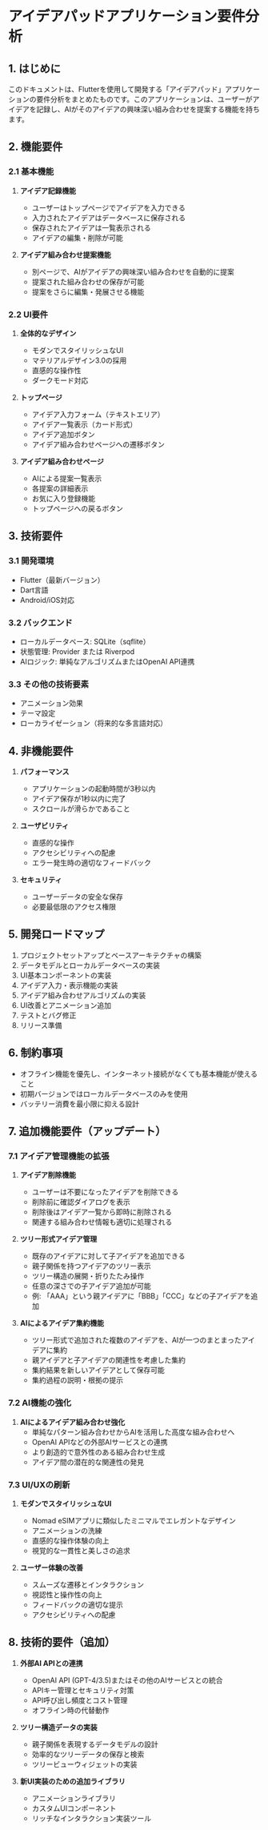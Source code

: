 # アイデアパッドアプリケーション要件分析

## 1. はじめに

このドキュメントは、Flutterを使用して開発する「アイデアパッド」アプリケーションの要件分析をまとめたものです。このアプリケーションは、ユーザーがアイデアを記録し、AIがそのアイデアの興味深い組み合わせを提案する機能を持ちます。

## 2. 機能要件

### 2.1 基本機能

1. **アイデア記録機能**
   - ユーザーはトップページでアイデアを入力できる
   - 入力されたアイデアはデータベースに保存される
   - 保存されたアイデアは一覧表示される
   - アイデアの編集・削除が可能

2. **アイデア組み合わせ提案機能**
   - 別ページで、AIがアイデアの興味深い組み合わせを自動的に提案
   - 提案された組み合わせの保存が可能
   - 提案をさらに編集・発展させる機能

### 2.2 UI要件

1. **全体的なデザイン**
   - モダンでスタイリッシュなUI
   - マテリアルデザイン3.0の採用
   - 直感的な操作性
   - ダークモード対応

2. **トップページ**
   - アイデア入力フォーム（テキストエリア）
   - アイデア一覧表示（カード形式）
   - アイデア追加ボタン
   - アイデア組み合わせページへの遷移ボタン

3. **アイデア組み合わせページ**
   - AIによる提案一覧表示
   - 各提案の詳細表示
   - お気に入り登録機能
   - トップページへの戻るボタン

## 3. 技術要件

### 3.1 開発環境
- Flutter（最新バージョン）
- Dart言語
- Android/iOS対応

### 3.2 バックエンド
- ローカルデータベース: SQLite（sqflite）
- 状態管理: Provider または Riverpod
- AIロジック: 単純なアルゴリズムまたはOpenAI API連携

### 3.3 その他の技術要素
- アニメーション効果
- テーマ設定
- ローカライゼーション（将来的な多言語対応）

## 4. 非機能要件

1. **パフォーマンス**
   - アプリケーションの起動時間が3秒以内
   - アイデア保存が1秒以内に完了
   - スクロールが滑らかであること

2. **ユーザビリティ**
   - 直感的な操作
   - アクセシビリティへの配慮
   - エラー発生時の適切なフィードバック

3. **セキュリティ**
   - ユーザーデータの安全な保存
   - 必要最低限のアクセス権限

## 5. 開発ロードマップ

1. プロジェクトセットアップとベースアーキテクチャの構築
2. データモデルとローカルデータベースの実装
3. UI基本コンポーネントの実装
4. アイデア入力・表示機能の実装
5. アイデア組み合わせアルゴリズムの実装
6. UI改善とアニメーション追加
7. テストとバグ修正
8. リリース準備

## 6. 制約事項

- オフライン機能を優先し、インターネット接続がなくても基本機能が使えること
- 初期バージョンではローカルデータベースのみを使用
- バッテリー消費を最小限に抑える設計

## 7. 追加機能要件（アップデート）

### 7.1 アイデア管理機能の拡張

1. **アイデア削除機能**
   - ユーザーは不要になったアイデアを削除できる
   - 削除前に確認ダイアログを表示
   - 削除後はアイデア一覧から即時に削除される
   - 関連する組み合わせ情報も適切に処理される

2. **ツリー形式アイデア管理**
   - 既存のアイデアに対して子アイデアを追加できる
   - 親子関係を持つアイデアのツリー表示
   - ツリー構造の展開・折りたたみ操作
   - 任意の深さでの子アイデア追加が可能
   - 例: 「AAA」という親アイデアに「BBB」「CCC」などの子アイデアを追加

3. **AIによるアイデア集約機能**
   - ツリー形式で追加された複数のアイデアを、AIが一つのまとまったアイデアに集約
   - 親アイデアと子アイデアの関連性を考慮した集約
   - 集約結果を新しいアイデアとして保存可能
   - 集約過程の説明・根拠の提示

### 7.2 AI機能の強化

1. **AIによるアイデア組み合わせ強化**
   - 単純なパターン組み合わせからAIを活用した高度な組み合わせへ
   - OpenAI APIなどの外部AIサービスとの連携
   - より創造的で意外性のある組み合わせ生成
   - アイデア間の潜在的な関連性の発見

### 7.3 UI/UXの刷新

1. **モダンでスタイリッシュなUI**
   - Nomad eSIMアプリに類似したミニマルでエレガントなデザイン
   - アニメーションの洗練
   - 直感的な操作体験の向上
   - 視覚的な一貫性と美しさの追求

2. **ユーザー体験の改善**
   - スムーズな遷移とインタラクション
   - 視認性と操作性の向上
   - フィードバックの適切な提示
   - アクセシビリティへの配慮

## 8. 技術的要件（追加）

1. **外部AI APIとの連携**
   - OpenAI API (GPT-4/3.5)またはその他のAIサービスとの統合
   - APIキー管理とセキュリティ対策
   - API呼び出し頻度とコスト管理
   - オフライン時の代替動作

2. **ツリー構造データの実装**
   - 親子関係を表現するデータモデルの設計
   - 効率的なツリーデータの保存と検索
   - ツリービューウィジェットの実装

3. **新UI実装のための追加ライブラリ**
   - アニメーションライブラリ
   - カスタムUIコンポーネント
   - リッチなインタラクション実装ツール 